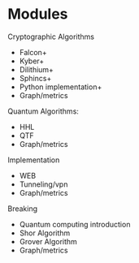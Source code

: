 # Modules 

Cryptographic Algorithms
-   Falcon+
-   Kyber+
-   Dilithium+
-   Sphincs+
-   Python implementation+
-   Graph/metrics

Quantum Algorithms:
- HHL
- QTF
- Graph/metrics

Implementation
-   WEB
-   Tunneling/vpn
-   Graph/metrics

Breaking
-   Quantum computing introduction
-   Shor Algorithm
-   Grover Algorithm
-   Graph/metrics
